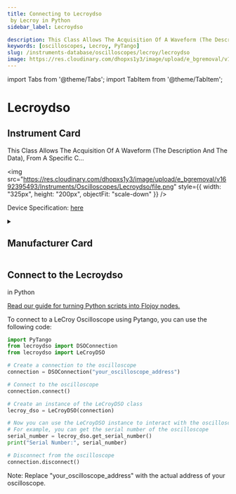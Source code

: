 ```yaml
---
title: Connecting to Lecroydso
 by Lecroy in Python
sidebar_label: Lecroydso

description: This Class Allows The Acquisition Of A Waveform (The Description And The Data), From A Specific C...
keywords: [oscilloscopes, Lecroy, PyTango]
slug: /instruments-database/oscilloscopes/lecroy/lecroydso
image: https://res.cloudinary.com/dhopxs1y3/image/upload/e_bgremoval/v1692395493/Instruments/Oscilloscopes/Lecroydso/file.png
---
```


import Tabs from '@theme/Tabs';
import TabItem from '@theme/TabItem';

# Lecroydso


## Instrument Card

<div className="flex">

<div>

This Class Allows The Acquisition Of A Waveform (The Description And The Data), From A Specific C...

</div>

<img src="https://res.cloudinary.com/dhopxs1y3/image/upload/e_bgremoval/v1692395493/Instruments/Oscilloscopes/Lecroydso/file.png" style={{ width: "325px", height: "200px", objectFit: "scale-down" }} />

</div>

<div className="flex text-center">

<p>Device Specification: <a target="\_blank" href="/instruments-database/all-instruments/">here</a></p>

</div>

<details style={{ marginTop: "15px"}}>
<summary><h2>Manufacturer Card</h2></summary>

<img src="https://res.cloudinary.com/dhopxs1y3/image/upload/v1692806142/Instruments/Vendor%20Logos/Lecroy.png" style={{ width: "100%", height: "170px",objectFit: "scale-down" }} />

Teledyne LeCroy, Inc. manufactures and distributes electronic measuring instruments. The Company produces analyzers, measurement, and testing solutions including oscilloscopes, production test digitizers, and electronic components. Teledyne LeCroy serves customers worldwide.

<ul>
  <li>Headquarters: s	Chestnut Ridge, New York, USA</li>
  <li>Yearly Revenue (millions, USD): 178.0</li>
  <li>Vendor Website: <a href="https://www.teledynelecroy.com/">here</a></li>
</ul>
</details>

## Connect to the Lecroydso
 in Python

[Read our guide for turning Python scripts into Flojoy nodes.](https://docs.flojoy.ai/custom-nodes/creating-custom-node/)
<Tabs>
<TabItem value="PyTango" label="PyTango">

To connect to a LeCroy Oscilloscope using Pytango, you can use the following code:

```python
import PyTango
from lecroydso import DSOConnection
from lecroydso import LeCroyDSO

# Create a connection to the oscilloscope
connection = DSOConnection("your_oscilloscope_address")

# Connect to the oscilloscope
connection.connect()

# Create an instance of the LeCroyDSO class
lecroy_dso = LeCroyDSO(connection)

# Now you can use the LeCroyDSO instance to interact with the oscilloscope
# For example, you can get the serial number of the oscilloscope
serial_number = lecroy_dso.get_serial_number()
print("Serial Number:", serial_number)

# Disconnect from the oscilloscope
connection.disconnect()
```

Note: Replace "your_oscilloscope_address" with the actual address of your oscilloscope.

</TabItem>
</Tabs>